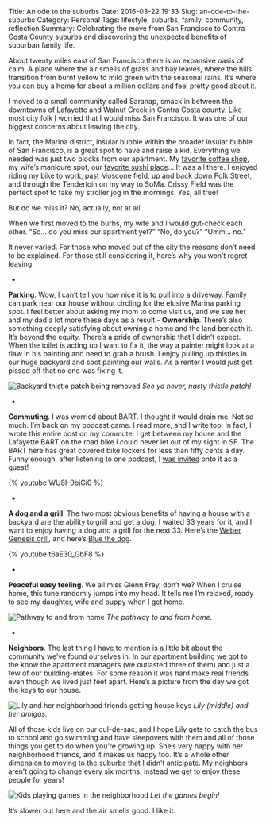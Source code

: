 Title: An ode to the suburbs
Date: 2016-03-22 19:33
Slug: an-ode-to-the-suburbs
Category: Personal
Tags: lifestyle, suburbs, family, community, reflection
Summary: Celebrating the move from San Francisco to Contra Costa County suburbs and discovering the unexpected benefits of suburban family life.

About twenty miles east of San Francisco there is an expansive oasis of calm. A place where the air smells of grass and bay leaves, where the hills transition from burnt yellow to mild green with the seasonal rains. It’s where you can buy a home for about a million dollars and feel pretty good about it.

I moved to a small community called Saranap, smack in between the downtowns of Lafayette and Walnut Creek in Contra Costa county. Like most city folk I worried that I would miss San Francisco. It was one of our biggest concerns about leaving the city.

In fact, the Marina district, insular bubble within the broader insular bubble of San Francisco, is a great spot to have and raise a kid. Everything we needed was just two blocks from our apartment. My [favorite coffee shop](https://www.yelp.com/biz/chestnut-street-coffee-roastery-san-francisco), my wife’s manicure spot, our [favorite sushi place](http://www.nakedfishsushi.com/)… It was all there. I enjoyed riding my bike to work, past Moscone field, up and back down Polk Street, and through the Tenderloin on my way to SoMa. Crissy Field was the perfect spot to take my stroller jog in the mornings. Yes, all true!

But do we miss it? No, actually, not at all.

When we first moved to the burbs, my wife and I would gut-check each other. “So… do you miss our apartment yet?” “No, do you?” “Umm… no.”

It never varied. For those who moved out of the city the reasons don’t need to be explained. For those still considering it, here’s why you won’t regret leaving.

- 
**Parking**. Wow, I can’t tell you how nice it is to pull into a driveway. Family can park near our house without circling for the elusive Marina parking spot. I feel better about asking my mom to come visit us, and we see her and my dad a lot more these days as a result.- 
**Ownership**. There’s also something deeply satisfying about owning a home and the land beneath it. It’s beyond the equity. There’s a pride of ownership that I didn’t expect. When the toilet is acting up I want to fix it, the way a painter might look at a flaw in his painting and need to grab a brush. I enjoy pulling up thistles in our huge backyard and spot painting our walls. As a renter I would just get pissed off that no one was fixing it.

![Backyard thistle patch being removed]({static}/images/3d25b-1lgkwf3r3ble0pw77yfkntg.jpeg)
*See ya never, nasty thistle patch!*

- 
**Commuting**. I was worried about BART. I thought it would drain me. Not so much. I’m back on my podcast game. I read more, and I write too. In fact, I wrote this entire post on my commute. I get between my house and the Lafayette BART on the road bike I could never let out of my sight in SF. The BART here has great covered bike lockers for less than fifty cents a day. Funny enough, after listening to one podcast, I [was invited](http://giantrobots.fm/186) onto it as a guest!

{% youtube WU8I-9bjGi0 %}

- 
**A dog and a grill**. The two most obvious benefits of having a house with a backyard are the ability to grill and get a dog. I waited 33 years for it, and I want to enjoy having a dog and a grill for the next 33. Here’s the [Weber Genesis grill](http://www.homedepot.com/p/Weber-Genesis-E-310-3-Burner-Propane-Gas-Grill-in-Copper-6512001/202538983), and here’s [Blue the dog](https://www.flickr.com/photos/92897410@N08/25905186801/in/dateposted-public/).

{% youtube t6aE30_GbF8 %}

- 
**Peaceful easy feeling**. We all miss Glenn Frey, don’t we? When I cruise home, this tune randomly jumps into my head. It tells me I’m relaxed, ready to see my daughter, wife and puppy when I get home.

![Pathway to and from home]({static}/images/d0b41-1ype9cd-h1d7ammvb5hr26a.jpeg)
*The pathway to and from home.*

- 
**Neighbors**. The last thing I have to mention is a little bit about the community we’ve found ourselves in. In our apartment building we got to the know the apartment managers (we outlasted three of them) and just a few of our building-mates. For some reason it was hard make real friends even though we lived just feet apart. Here’s a picture from the day we got the keys to our house.

![Lily and her neighborhood friends getting house keys]({static}/images/96bb8-14lqysmpkfpbdwdkh0jlv9q.png)
*Lily (middle) and her amigas.*

All of those kids live on our cul-de-sac, and I hope Lily gets to catch the bus to school and go swimming and have sleepovers with them and all of those things you get to do when you’re growing up. She’s very happy with her neighborhood friends, and it makes us happy too. It’s a whole other dimension to moving to the suburbs that I didn’t anticipate. My neighbors aren’t going to change every six months; instead we get to enjoy these people for years!

![Kids playing games in the neighborhood]({static}/images/ef788-1uxpszuech8c9lewlw_vgqq.png)
*Let the games begin!*

It’s slower out here and the air smells good. I like it.